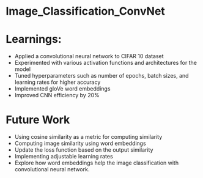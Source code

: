# Image_Classification_ConvNet

# Learnings: 
- Applied a convolutional neural network to CIFAR 10 dataset
- Experimented with various activation functions and architectures for the model
- Tuned hyperparameters such as number of epochs, batch sizes, and learning rates for higher accuracy
- Implemented gloVe word embeddings 
- Improved CNN efficiency by 20%

# Future Work
- Using cosine similarity as a  metric for computing similarity
- Computing image similarity using word embeddings
- Update the loss function based on the output similarity
- Implementing adjustable learning rates
- Explore how word embeddings help the image classification with convolutional neural network.
